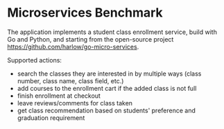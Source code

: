# Microservices Benchmark
The application implements a student class enrollment service, build with Go and Python, and starting from the open-source project https://github.com/harlow/go-micro-services. 

Supported actions: 
- search the classes they are interested in by multiple ways (class number, class name, class field, etc.)
- add courses to the enrollment cart  if the added class is not full
- finish enrollment at checkout
- leave reviews/comments for class taken 
- get class recommendation based on students' preference and graduation requirement